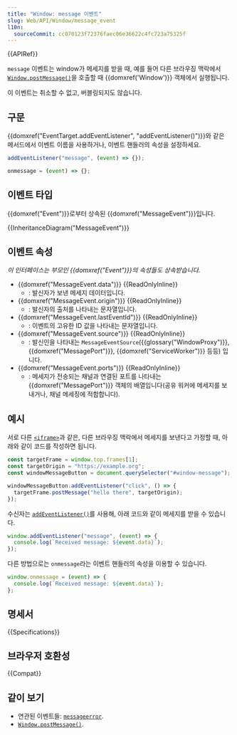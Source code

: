 ```yaml
---
title: "Window: message 이벤트"
slug: Web/API/Window/message_event
l10n:
  sourceCommit: cc070123f72376faec06e36622c4fc723a75325f
---
```


{{APIRef}}

`message` 이벤트는 window가 메세지를 받을 때, 예를 들어 다른 브라우징 맥락에서 [`Window.postMessage()`](/ko-KR/docs/Web/API/Window/postMessage)을 호출할 때 {{domxref('Window')}} 객체에서 실행됩니다.

이 이벤트는 취소할 수 없고, 버블링되지도 않습니다.

## 구문

{{domxref("EventTarget.addEventListener", "addEventListener()")}}와 같은 메서드에서 이벤트 이름을 사용하거나, 이벤트 핸들러의 속성을 설정하세요.

```js
addEventListener("message", (event) => {});

onmessage = (event) => {};
```

## 이벤트 타입

{{domxref("Event")}}로부터 상속된 {{domxref("MessageEvent")}}입니다.

{{InheritanceDiagram("MessageEvent")}}

## 이벤트 속성

_이 인터페이스는 부모인 {{domxref("Event")}}의 속성들도 상속받습니다._

- {{domxref("MessageEvent.data")}} {{ReadOnlyInline}}
  - : 발신자가 보낸 메세지 데이터입니다.
- {{domxref("MessageEvent.origin")}} {{ReadOnlyInline}}
  - : 발신자의 출처를 나타내는 문자열입니다.
- {{domxref("MessageEvent.lastEventId")}} {{ReadOnlyInline}}
  - : 이벤트의 고유한 ID 값을 나타내는 문자열입니다.
- {{domxref("MessageEvent.source")}} {{ReadOnlyInline}}
  - : 발신인을 나타내는 `MessageEventSource`({{glossary("WindowProxy")}}, {{domxref("MessagePort")}}, {{domxref("ServiceWorker")}} 등등) 입니다.
- {{domxref("MessageEvent.ports")}} {{ReadOnlyInline}}
  - : 메세지가 전송되는 채널과 연결된 포트를 나타내는 {{domxref("MessagePort")}} 객체의 배열입니다(공유 워커에 메세지를 보내거나, 채널 메세징에 적합합니다).

## 예시

서로 다른 [`<iframe>`](/ko-KR/docs/Web/HTML/Element/iframe)과 같은, 다른 브라우징 맥락에서 메세지를 보낸다고 가정할 때, 아래와 같이 코드를 작성하면 됩니다.

```js
const targetFrame = window.top.frames[1];
const targetOrigin = "https://example.org";
const windowMessageButton = document.querySelector("#window-message");

windowMessageButton.addEventListener("click", () => {
  targetFrame.postMessage("hello there", targetOrigin);
});
```

수신자는 [`addEventListener()`](/ko-KR/docs/Web/API/EventTarget/addEventListener)를 사용해, 아래 코드와 같이 메세지를 받을 수 있습니다.

```js
window.addEventListener("message", (event) => {
  console.log(`Received message: ${event.data}`);
});
```

다른 방법으로는 `onmessage`라는 이벤트 핸들러의 속성을 이용할 수 있습니다.

```js
window.onmessage = (event) => {
  console.log(`Received message: ${event.data}`);
};
```

## 명세서

{{Specifications}}

## 브라우저 호환성

{{Compat}}

## 같이 보기

- 연관된 이벤트들: [`messageerror`](/en-US/docs/Web/API/Window/messageerror_event).
- [`Window.postMessage()`](/en-US/docs/Web/API/Window/postMessage).
